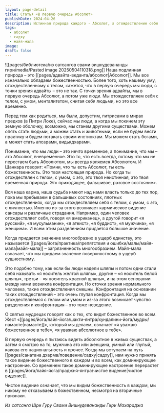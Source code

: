 ```yaml
---
layout: page-detail
title: Статья «В первую очередь Абсолют»
publishDate: 2024-04-26
description: Истинная природа каждого - Абсолют, а отождествление себя с телом, умом, личностью и социальными ролями временно и иллюзорно. Все страдания и разделения возникают из-за майя-малы - загрязненности многообразием, когда сущностное единство забывается ради поверхностных различий. Мудрец видит Абсолют и божественность во всех существах, а путь садху требует развивать чистое видение, где доминирует уважение к божественному в каждом.
tags:
  - абсолют
  - садху
  - майя-мала
image: 
draft: false
---
```

![[pages/библиотека/из сатсангов свами вишнудевананды гири/media/Pasted image 20250504110318.png]]
Наша подлинная природа – это [[pages/адвайта-веданта/абсолют|Абсолют]]. Мы все изначально обладаем божественностью. Более того, хоть нашему уму, отождествленному с телом, кажется, что в первую очередь мы люди, с точки зрения адвайты – это не так. С точки зрения адвайты, мы в первую очередь Абсолют, а потом уже люди. Мы отождествляем себя с телом, с умом, менталитетом, считая себя людьми, но это все временно.

 Перед тем как родиться, мы были, допустим, питрисами в мирах предков (в Питри Локе), сейчас мы люди, а когда мы покинем эту земную оболочку, возможно, мы станем другими существами. Можем опять стать людьми, а можем стать и животными, если не будем вести практику и будем потакать своим инстинктам. Мы можем стать богами, а может стать апсарами, видьядхарами.

 Понимание, что мы люди – это нечто временное, а понимание, что мы – это Абсолют, вневременное. Это то, что есть всегда, потому что мы не перестаем быть Абсолютом, мы всегда являемся Абсолютом. И Шанкара говорит: «Помни, что ты есть Абсолют, ты есть божественность. Это твоя настоящая природа. Но когда ты отождествлен с телом, с умом, с эго, это твоя неистинная, это твоя временная природа. Это приходящее, фальшивое, разовое состояние».

 Вся наша карма, наша судьба имеют над нами власть только до тех пор, пока мы пребываем в фальшивых состояниях, плотных отождествлениях, когда мы отождествляем себя с телом, с умом, с эго, с личностью. Именно из-за этого возникает кармическое видение сансары и различные страдания. Например, один человек отождествляет себя, говоря «я американец», а другой говорит «я русский», «я мусульманин», «я атеист», «я буддист», «я мужчина», «я женщина». И всем этим разделениям придается большое значение.

 Когда придается значение многообразию в ущерб единству, это называется [[pages/йога/практика/препятствия и ошибки/малы/майя-мала|майя-мала]] – загрязненность многообразием. Майя-мала означает, что мы придаем значение поверхностному в ущерб сущностному.

 Это подобно тому, как если бы люди надели шляпы и потом одни стали себя называть «я носитель желтой шляпы», другие – «я носитель белой шляпы», третьи – «я носитель красной шляпы», и на этом основании между ними возникла конфронтация. Но сточки зрения нормального человека, такие отождествления смешны. Конфронтация на основании таких отождествлений – это очень глупая конфронтация. Когда мы отождествляемся с телом или умом и из-за этого возникает чувство разделения и конфронтация – это тоже неведение.

 О святых мудрецах говорят как о тех, кто видит божественное во всем. Жест «[[pages/йога/лайя-йога/шакти-янтра/кундалини-йога/мудры/намасте|намасте]]», который мы делаем, означает «я уважаю божественное в тебе», «я уважаю абсолютное в тебе».

 В первую очередь я пытаюсь видеть абсолютное в живых существах, а затем я смотрю на то, мужчина это или женщина, умный или глупый, какова его национальность и прочее. Когда мы вступаем на путь [[pages/санатана дхарма/поведение/садху|садху]], нам нужно принять такое видение божественного в каждом и во всем, как доминирующее настроение. Со временем такое доминирующее настроение перерастет в [[pages/йога/лайя-йога/праджня-янтра/чистое видение|чистое видение]].

 Чистое видение означает, что мы видим божественность в каждом, мы никому не отказываем в божественном, несмотря на вторичные признаки.

*Из сатсанга Шри Гуру Свами Вишнудевананды Гири Махараджа*